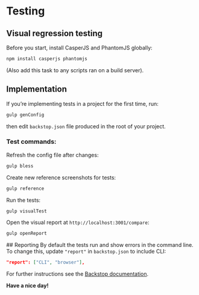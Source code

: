# Testing

## Visual regression testing

Before you start, install CasperJS and PhantomJS globally:
```sh
npm install casperjs phantomjs
```
(Also add this task to any scripts ran on a build server).

## Implementation
If you’re implementing tests in a project for the first time, run:
```sh
gulp genConfig
```
then edit `backstop.json` file produced in the root of your project.

### Test commands:
Refresh the config file after changes:
```sh
gulp bless
```

Create new reference screenshots for tests:
```sh
gulp reference
```

Run the tests:
```sh
gulp visualTest
```

Open the visual report at `http://localhost:3001/compare`:
```sh
gulp openReport
```

## Reporting
By default the tests run and show errors in the command line. To change this, update `"report"` in `backstop.json` to include CLI:
```json
"report": ["CLI", "browser"],
```

For further instructions see the [Backstop documentation](https://github.com/garris/BackstopJS).

**Have a nice day!**
